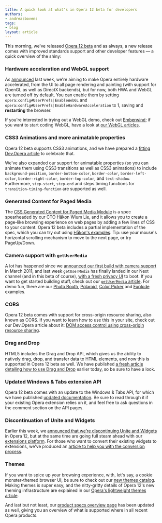 ```yaml
---
title: A quick look at what's in Opera 12 beta for developers
authors:
- andreasbovens
tags:
- blog
layout: article
---
```

<p>This morning, we&#39;ve released <a href="http://www.opera.com/browser/next/">Opera 12 beta</a> and as always, a new release comes with improved standards support and other developer features — a quick overview of the shiny:</p>

<h3>Hardware acceleration and WebGL support</h3>

<p>As <a href="http://my.opera.com/desktopteam/blog/2012/04/20/update-on-hardware-acceleration-in-opera-12">announced</a> last week, we&#39;re aiming to make Opera entirely hardware accelerated, from the UI to all page rendering and painting (with support for OpenGL as well as DirectX backends), but for now, both HWA and WebGL are turned off by default. You can enable them by setting <code>opera:config#UserPrefs|EnableWebGL</code> and <code>opera:config#UserPrefs|EnableHardwareAcceleration</code> to 1, saving and <strong>restarting</strong> the browser.</p>
<p>If you&#39;re interested in trying out a WebGL demo, check out <a href="http://operasoftware.github.com/Emberwind/">Emberwind</a>; if you want to start coding WebGL, have a look at <a href="http://dev.opera.com/articles/tags/webgl">our WebGL articles</a>.</p>

<h3>CSS3 Animations and more animatable properties</h3>
<p>Opera 12 beta supports CSS3 animations, and we have prepared a <a href="http://dev.opera.com/articles/view/css3-animations/">fitting Dev.Opera article</a> to celebrate that.</p>
<p>We&#39;ve also expanded our support for animatable properties (so you can animate them using CSS3 transitions as well as CSS3 animations) to include <code>background-position</code>, <code>border-bottom-color</code>, <code>border-color</code>, <code>border-left-color</code>, <code>border-right-color</code>, <code>border-top-color</code>, and <code>text-shadow</code>. Furthermore, <code>step-start</code>, <code>step-end</code> and steps timing functions for <code>transition-timing-function</code> are supported as well.</p>

<h3>Generated Content for Paged Media</h3>
<p>The <a href="http://www.w3.org/TR/css3-gcpm/">CSS Generated Content for Paged Media Module</a> is a spec spearheaded by our CTO Håkon Wium Lie, and it allows you to create a page-like browsing experience on web pages by adding a few lines of CSS to your content. Opera 12 beta includes a partial implementation of the spec, which you can try out using <a href="http://people.opera.com/howcome/2012/reader/">Håkon&#39;s examples</a>. Tip: use your mouse&#39;s horizontal scrolling mechanism to move to the next page, or try PageUp/Down.</p>

<h3>Camera support with <code>getUserMedia</code></h3>
<p>A lot has happened since we <a href="http://my.opera.com/core/blog/2011/03/23/webcam-orientation-preview">announced our first build with camera support</a> in March 2011, and last week <code>getUserMedia</code> has finally landed in our Next channel (and in this beta of course), <a href="http://my.opera.com/desktopteam/blog/2012/04/17/camera-getusermedia-support">with a fresh privacy UI</a> to boot. If you want to get started building stuff, check out our <a href="http://dev.opera.com/articles/view/playing-with-html5-video-and-getusermedia-support/"><code>getUserMedia</code> article</a>. For demo fun, there are our <a href="http://shinydemos.com/photo-booth/">Photo Booth</a>, <a href="http://shinydemos.com/polaroid-taker/">Polaroid</a>, <a href="http://shinydemos.com/color-picker/">Color Picker</a> and <a href="http://shinydemos.com/explode/">Explode</a> examples.</p>

<h3>CORS</h3>
<p>Opera 12 beta comes with support for cross-origin resource sharing, also known as CORS. If you want to learn how to use this in your site, check out our Dev.Opera article about it: <a href="http://dev.opera.com/articles/view/dom-access-control-using-cross-origin-resource-sharing/">DOM access control using cross-origin resource sharing</a>.

<h3>Drag and Drop</h3>
<p>HTML5 includes the Drag and Drop API, which gives us the ability to natively drag, drop, and transfer data to HTML elements, and now this is supported in Opera 12 beta as well. We have published <a href="http://dev.opera.com/articles/view/drag-and-drop/">a fresh article detailing how to use Drag and Drop</a> earlier today, so be sure to have a look.</p>

<h3>Updated Windows &amp; Tabs extension API</h3>
<p>Opera 12 beta comes with an update to the Windows &amp; Tabs API, for which we have published <a href="http://dev.opera.com/articles/view/extensions-api-windows-tabs/">updated documentation</a>. Be sure to read through it if your existing Opera extension relies on it, and feel free to ask questions in the comment section on the API pages.</p>

<h3>Discontinuation of Unite and Widgets</h3>
<p>Earlier this week, we <a href="http://my.opera.com/ODIN/blog/2012/04/24/end-unite-apps-and-widgets">announced that we&#39;re discontinuing Unite and Widgets</a> in Opera 12, but at the same time are going full steam ahead with our <a href="https://addons.opera.com/">extensions platform</a>. For those who want to convert their existing widgets to extensions, we&#39;ve produced an <a href="http://dev.opera.com/articles/view/converting-widgets-to-opera-extensions/">article to help you with the conversion process</a>.</p>

<h3>Themes</h3>
<p>If you want to spice up your browsing experience, with, let&#39;s say, a cookie monster-themed browser UI, be sure to check out our <a href="https://addons.opera.com/en/themes/">new themes catalog</a>. Making themes is super easy, and the nitty-gritty details of Opera 12&#39;s new theming infrastructure are explained in our <a href="http://dev.opera.com/articles/view/operas-lightweight-themes/">Opera&#39;s lightweight themes article</a>.</p>

<p>And last but not least, our <a href="http://www.opera.com/docs/specs/productspecs/">product specs overview page</a> has been updated as well, giving you an overview of what is supported where in all recent Opera products.</p></p>
